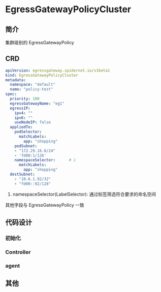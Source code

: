 # EgressGatewayPolicyCluster

## 简介

集群级别的 EgressGatewayPolicy

## CRD
```yaml
apiVersion: egressgateway.spidernet.io/v1beta1
kind: EgressGatewayPolicyCluster
metadata:
  namespace: "default"
  name: "policy-test"
spec:
  priority: 100             
  egressGatewayName: "eg1"
  egressIP:
    ipv4: ""                            
    ipv6: ""
    useNodeIP: false
  appliedTo:
    podSelector:
      matchLabels:    
        app: "shopping"
    podSubnet:
    - "172.29.16.0/24"
    - 'fd00:1/126'
    namespaceSelector:      # 1
      matchLabels:    
        app: "shopping"
  destSubnet:
    - "10.6.1.92/32"
    - "fd00::92/128"
```

1. namespaceSelector(LabelSelector): 通过标签筛选符合要求的命名空间

其他字段与 EgressGatewayPolicy 一致

## 代码设计

### 初始化

### Controller

### agent

## 其他